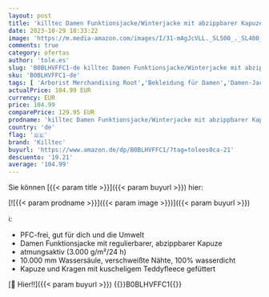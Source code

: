```yaml
---
layout: post
title: 'killtec Damen Funktionsjacke/Winterjacke mit abzippbarer Kapuze KOW 140 WMN JCKT  herbstlaub  42  37411-000'
date: 2023-10-29 18:33:22
image: 'https://m.media-amazon.com/images/I/31-mAgJcVLL._SL500_._SL400_.jpg'
comments: true
category: ofertas
author: 'tole.es'
slug: 'B0BLHVFFC1-de killtec Damen Funktionsjacke/Winterjacke mit abzippbarer...'
sku: 'B0BLHVFFC1-de'
tags: [ 'Arborist Merchandising Root','Bekleidung für Damen','Damen-Jacken','Damenmode','Fashion','Jacken, Mäntel & Westen für Damen','Self Service','Special Features Stores','Sport & Freizeit','Sports-Promotions','ef3a019d-6628-41d5-b303-291126686917_0','ef3a019d-6628-41d5-b303-291126686917_7401','killtec','🇩🇪', ]
actualPrice: 104.99 EUR
currency: EUR
price: 104.99
comparePrice: 129.95 EUR
prodname: 'killtec Damen Funktionsjacke/Winterjacke mit abzippbarer Kapuze KOW 140 WMN JCKT  herbstlaub  42  37411-000'
country: 'de'
flag: '🇩🇪'
brand: 'Killtec'
buyurl: 'https://www.amazon.de/dp/B0BLHVFFC1/?tag=tolees0ca-21'
descuento: '19.21'
average: '104.99'
---
```


Sie können [{{< param title >}}]({{< param buyurl >}}) hier:

[![{{< param prodname >}}]({{< param image >}})]({{< param buyurl >}})

ℹ️:

- PFC-frei, gut für dich und die Umwelt
- Damen Funktionsjacke mit regulierbarer, abzippbarer Kapuze
- atmungsaktiv (3.000 g/m²/24 h)
- 10.000 mm Wassersäule, verschweißte Nähte, 100% wasserdicht
- Kapuze und Kragen mit kuscheligem Teddyfleece gefüttert

[🛒 Hier!!]({{< param buyurl >}})
{{<world>}}B0BLHVFFC1{{</world>}}
